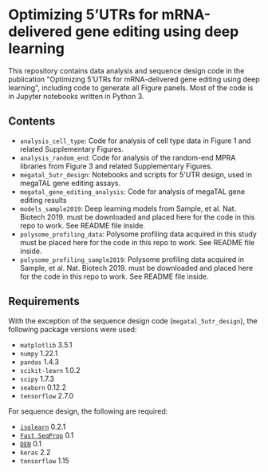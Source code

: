 # Optimizing 5’UTRs for mRNA-delivered gene editing using deep learning
This repository contains data analysis and sequence design code in the publication "Optimizing 5’UTRs for mRNA-delivered gene editing using deep learning", including code to generate all Figure panels. Most of the code is in Jupyter notebooks written in Python 3.

## Contents

- `analysis_cell_type`: Code for analysis of cell type data in Figure 1 and related Supplementary Figures.
- `analysis_random_end`: Code for analysis of the random-end MPRA libraries from Figure 3 and related Supplementary Figures.
- `megatal_5utr_design`: Notebooks and scripts for 5'UTR design, used in megaTAL gene editing assays.
- `megatal_gene_editing_analysis`: Code for analysis of megaTAL gene editing results
- `models_sample2019`: Deep learning models from Sample, et al. Nat. Biotech 2019. must be downloaded and placed here for the code in this repo to work. See README file inside.
- `polysome_profiling_data`: Polysome profiling data acquired in this study must be placed here for the code in this repo to work. See README file inside.
- `polysome_profiling_sample2019`: Polysome profiling data acquired in Sample, et al. Nat. Biotech 2019. must be downloaded and placed here for the code in this repo to work. See README file inside.

## Requirements
With the exception of the sequence design code (`megatal_5utr_design`), the following package versions were used:
- `matplotlib` 3.5.1
- `numpy` 1.22.1
- `pandas` 1.4.3
- `scikit-learn` 1.0.2
- `scipy` 1.7.3
- `seaborn` 0.12.2
- `tensorflow` 2.7.0

For sequence design, the following are required:
- [`isolearn`](https://github.com/johli/isolearn/) 0.2.1
- [`Fast SeqProp`](https://github.com/johli/seqprop/) 0.1
- [`DEN`](https://github.com/johli/genesis/) 0.1
- `keras` 2.2
- `tensorflow` 1.15
